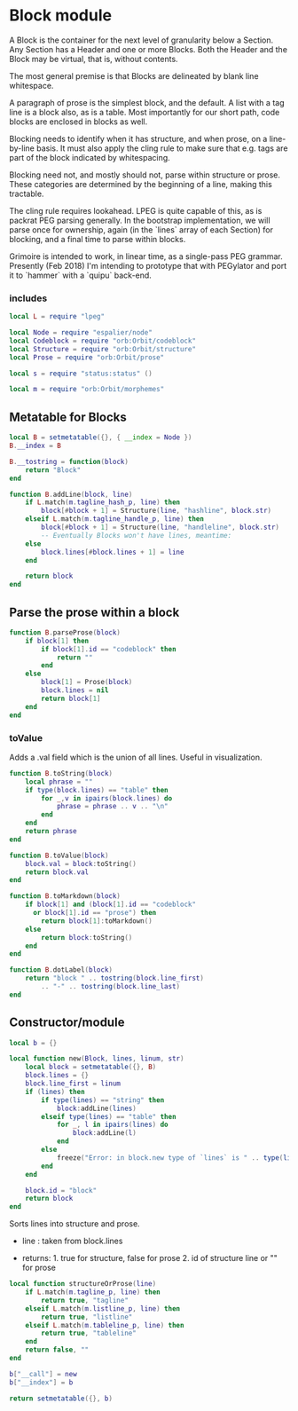 # Block module

   A Block is the container for the next level of granularity below
 a Section\. Any Section has a Header and one or more Blocks\. Both the
 Header and the Block may be virtual, that is, without contents\.

 The most general premise is that Blocks are delineated by blank line
 whitespace\.


 A paragraph of prose is the simplest block, and the default\.  A list with
 a tag line is a block also, as is a table\.  Most importantly for our short
 path, code blocks are enclosed in blocks as well\.

 Blocking needs to identify when it has structure, and when prose, on a
 line\-by\-line basis\.  It must also apply the cling rule to make sure that
 e\.g\. tags are part of the block indicated by whitespacing\.

 Blocking need not, and mostly should not, parse within structure or prose\.
 These categories are determined by the beginning of a line, making this
 tractable\.

 The cling rule requires lookahead\. LPEG is quite capable of this, as is
 packrat PEG parsing generally\.  In the bootstrap implementation, we will
 parse once for ownership, again \(in the \`lines\` array of each Section\) for
 blocking, and a final time to parse within blocks\.

 Grimoire is intended to work, in linear time, as a single\-pass PEG
 grammar\.  Presently \(Feb 2018\) I'm intending to prototype that with
 PEGylator and port it to \`hammer\` with a \`quipu\` back\-end\.


### includes

```lua
local L = require "lpeg"

local Node = require "espalier/node"
local Codeblock = require "orb:Orbit/codeblock"
local Structure = require "orb:Orbit/structure"
local Prose = require "orb:Orbit/prose"

local s = require "status:status" ()

local m = require "orb:Orbit/morphemes"
```


## Metatable for Blocks

```lua
local B = setmetatable({}, { __index = Node })
B.__index = B

B.__tostring = function(block)
    return "Block"
end

function B.addLine(block, line)
    if L.match(m.tagline_hash_p, line) then
        block[#block + 1] = Structure(line, "hashline", block.str)
    elseif L.match(m.tagline_handle_p, line) then
        block[#block + 1] = Structure(line, "handleline", block.str)
        -- Eventually Blocks won't have lines, meantime:
    else
        block.lines[#block.lines + 1] = line
    end

    return block
end
```


## Parse the prose within a block

```lua
function B.parseProse(block)
    if block[1] then
        if block[1].id == "codeblock" then
            return ""
        end
    else
        block[1] = Prose(block)
        block.lines = nil
        return block[1]
    end
end
```

### toValue

 Adds a \.val field which is the union of all lines\.
 Useful in visualization\.

```lua
function B.toString(block)
    local phrase = ""
    if type(block.lines) == "table" then
        for _,v in ipairs(block.lines) do
            phrase = phrase .. v .. "\n"
        end
    end
    return phrase
end

function B.toValue(block)
    block.val = block:toString()
    return block.val
end

function B.toMarkdown(block)
    if block[1] and (block[1].id == "codeblock"
      or block[1].id == "prose") then
        return block[1]:toMarkdown()
    else
        return block:toString()
    end
end

function B.dotLabel(block)
    return "block " .. tostring(block.line_first)
        .. "-" .. tostring(block.line_last)
end
```


## Constructor/module

```lua
local b = {}

local function new(Block, lines, linum, str)
    local block = setmetatable({}, B)
    block.lines = {}
    block.line_first = linum
    if (lines) then
        if type(lines) == "string" then
            block:addLine(lines)
        elseif type(lines) == "table" then
            for _, l in ipairs(lines) do
                block:addLine(l)
            end
        else
            freeze("Error: in block.new type of `lines` is " .. type(lines))
        end
    end

    block.id = "block"
    return block
end
```


 Sorts lines into structure and prose\.

 - line : taken from block\.lines

 - returns:
        1. true for structure, false for prose
        2. id of structure line or "" for prose


```lua
local function structureOrProse(line)
    if L.match(m.tagline_p, line) then
        return true, "tagline"
    elseif L.match(m.listline_p, line) then
        return true, "listline"
    elseif L.match(m.tableline_p, line) then
        return true, "tableline"
    end
    return false, ""
end

b["__call"] = new
b["__index"] = b

return setmetatable({}, b)
```
